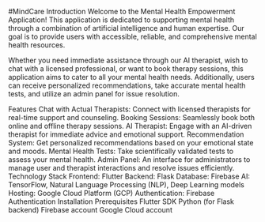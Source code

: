 #MindCare
Introduction
Welcome to the Mental Health Empowerment Application! This application is dedicated to supporting mental health through a combination of artificial intelligence and human expertise. Our goal is to provide users with accessible, reliable, and comprehensive mental health resources.

Whether you need immediate assistance through our AI therapist, wish to chat with a licensed professional, or want to book therapy sessions, this application aims to cater to all your mental health needs. Additionally, users can receive personalized recommendations, take accurate mental health tests, and utilize an admin panel for issue resolution.

Features
Chat with Actual Therapists: Connect with licensed therapists for real-time support and counseling.
Booking Sessions: Seamlessly book both online and offline therapy sessions.
AI Therapist: Engage with an AI-driven therapist for immediate advice and emotional support.
Recommendation System: Get personalized recommendations based on your emotional state and moods.
Mental Health Tests: Take scientifically validated tests to assess your mental health.
Admin Panel: An interface for administrators to manage user and therapist interactions and resolve issues efficiently.
Technology Stack
Frontend: Flutter
Backend: Flask
Database: Firebase
AI: TensorFlow, Natural Language Processing (NLP), Deep Learning models
Hosting: Google Cloud Platform (GCP)
Authentication: Firebase Authentication
Installation
Prerequisites
Flutter SDK
Python (for Flask backend)
Firebase account
Google Cloud account

